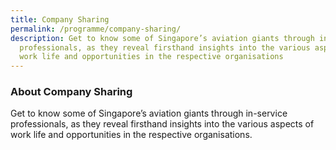 ```yaml
---
title: Company Sharing
permalink: /programme/company-sharing/
description: Get to know some of Singapore’s aviation giants through in-service
  professionals, as they reveal firsthand insights into the various aspects of
  work life and opportunities in the respective organisations
---
```

### **About Company Sharing**

Get to know some of Singapore’s aviation giants through in-service professionals, as they reveal firsthand insights into the various aspects of work life and opportunities in the respective organisations.

<style>#main-content .bp-section.bp-section-pagetitle, .bottom-navigation a {background-color: #CB6F31 !important;}</style>